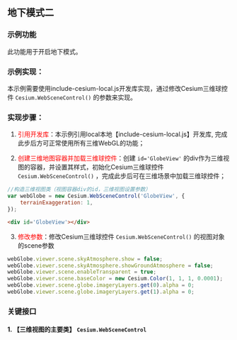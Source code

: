 ## 地下模式二

### 示例功能

此功能用于开启地下模式。

### 示例实现：

本示例需要使用include-cesium-local.js开发库实现，通过修改Cesium三维球控件 `Cesium.WebSceneControl()` 的参数来实现。

### 实现步骤：

1. <font color=red>引用开发库</font>：本示例引用local本地【include-cesium-local.js】开发库, 完成此步后方可正常使用所有三维WebGL的功能；

2. <font color=red>创建三维地图容器并加载三维球控件</font>：创建 `id='GlobeView'` 的div作为三维视图的容器，并设置其样式，初始化Cesium三维球控件 `Cesium.WebSceneControl()` ，完成此步后可在三维场景中加载三维球控件；

``` Javascript
//构造三维视图类（视图容器div的id，三维视图设置参数）
var webGlobe = new Cesium.WebSceneControl('GlobeView', {
    terrainExaggeration: 1,
});
```

``` html
<div id='GlobeView'></div>
```

3.  <font color=red>修改参数</font>：修改Cesium三维球控件 `Cesium.WebSceneControl()` 的视图对象的scene参数

``` Javascript
webGlobe.viewer.scene.skyAtmosphere.show = false;
webGlobe.viewer.scene.skyAtmosphere.showGroundAtmosphere = false;
webGlobe.viewer.scene.enableTransparent = true;
webGlobe.viewer.scene.baseColor = new Cesium.Color(1, 1, 1, 0.0001);
webGlobe.viewer.scene.globe.imageryLayers.get(0).alpha = 0;
webGlobe.viewer.scene.globe.imageryLayers.get(1).alpha = 0;
```

### 关键接口

#### 1. 【三维视图的主要类】 `Cesium.WebSceneControl`